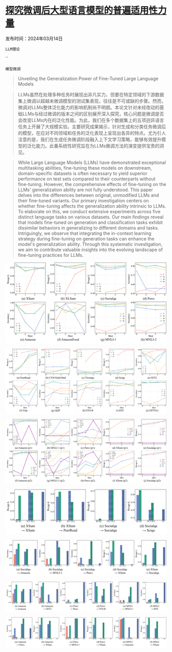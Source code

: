 # [探究微调后大型语言模型的普遍适用性力量](https://arxiv.org/abs/2403.09162)

发布时间：2024年03月14日

`LLM理论`

``

`模型微调`

> Unveiling the Generalization Power of Fine-Tuned Large Language Models

> LLMs虽然在处理多种任务时展现出非凡实力，但要在特定领域的下游数据集上微调以超越未微调模型的测试集表现，往往是不可或缺的步骤。然而，微调对LLMs整体泛化能力的影响机制尚不明朗。本论文针对未经改动的基础LLMs与经过微调的版本之间的区别展开深入探究，核心问题是微调是否会改变LLMs内在的泛化性能。为此，我们在多个数据集上的五项迥异语言任务上开展了大规模实验。主要研究成果揭示，针对生成和分类任务微调后的模型，在应对不同领域和任务的泛化表现上呈现出各异的特点。尤为引人注意的是，我们在生成任务微调阶段融入上下文学习策略，能够有效提升模型的泛化能力。此番系统性研究旨在为LLMs微调方法的演变提供宝贵的洞见。

> While Large Language Models (LLMs) have demonstrated exceptional multitasking abilities, fine-tuning these models on downstream, domain-specific datasets is often necessary to yield superior performance on test sets compared to their counterparts without fine-tuning. However, the comprehensive effects of fine-tuning on the LLMs' generalization ability are not fully understood. This paper delves into the differences between original, unmodified LLMs and their fine-tuned variants. Our primary investigation centers on whether fine-tuning affects the generalization ability intrinsic to LLMs. To elaborate on this, we conduct extensive experiments across five distinct language tasks on various datasets. Our main findings reveal that models fine-tuned on generation and classification tasks exhibit dissimilar behaviors in generalizing to different domains and tasks. Intriguingly, we observe that integrating the in-context learning strategy during fine-tuning on generation tasks can enhance the model's generalization ability. Through this systematic investigation, we aim to contribute valuable insights into the evolving landscape of fine-tuning practices for LLMs.

![探究微调后大型语言模型的普遍适用性力量](../../../paper_images/2403.09162/x1.png)

![探究微调后大型语言模型的普遍适用性力量](../../../paper_images/2403.09162/x2.png)

![探究微调后大型语言模型的普遍适用性力量](../../../paper_images/2403.09162/x3.png)

![探究微调后大型语言模型的普遍适用性力量](../../../paper_images/2403.09162/x4.png)

![探究微调后大型语言模型的普遍适用性力量](../../../paper_images/2403.09162/x5.png)

![探究微调后大型语言模型的普遍适用性力量](../../../paper_images/2403.09162/x6.png)

![探究微调后大型语言模型的普遍适用性力量](../../../paper_images/2403.09162/x7.png)